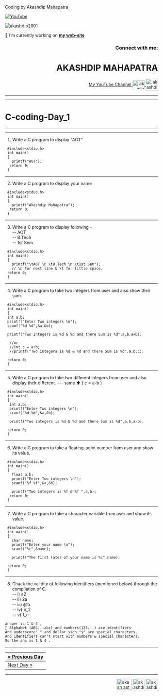 Coding by Akashdip Mahapatra

[![YouTube](https://yt3.ggpht.com/7tPHyFi7-QyTnhpc484ZzTuRp0fZSY-CUuykvzuKdKYIwt0fmw98SWMqwRy_7pZ6LQzEYJlvXA=s88-c-k-c0x00ffffff-no-rj-mo)](https://www.youtube.com/channel/UCxvmp634YDc41xCWOdvWqoQ)

<p align="left"> <img src="https://komarev.com/ghpvc/?username=akashdip2001&label=Profile%20views&color=0e75b6&style=flat" alt="akashdip2001" /> </p>

 🔭 I’m currently working on [**my web-site**](https://akashdip2001.github.io/linktree/)
 <h3 align="right">Connect with me:</h3>
 
<h1 align="right">AKASHDIP MAHAPATRA</h1>
<p align="right">
<a href="https://www.youtube.com/c/akash aot" target="blank">My YouTube Channel <img align="center" src="https://user-images.githubusercontent.com/81384987/209952974-0163b04e-ccae-4be5-844a-075ef85c43d2.png" alt="akash aot" height="30" width="40" /> </a>
<a href="https://akashdip2001.github.io/linktree/" target="blank"><img align="center" src="https://user-images.githubusercontent.com/81384987/209952833-314ab313-7120-4755-b65c-b573098387b3.png" alt="akashdip-mahapatra-330687204" height="40" width="40" /> </a>
</p>

---
---
# C-coding-Day_1
---

---
1) Write a C program to display "AOT"
```
 #include<stdio.h>
 int main()
 {
   printf("AOT");
  return 0;
 }
 ```
 ---
 2) Write a C program to display your name
 ```
  #include<stduo.h>
  int main()
  {
    printf("Akashdip Mahapatra");
   return 0;
  }
```
---
3) Write a C program to display following - <br/>
  -- AOT <br/>
  -- B.Tech <br/>
  -- 1st Sem <br/>
```
 #include<stdio.h>
 int main()
 {
   printf("\tAOT \n \tB.Tech \n \t1st Sem"); 
   // \n for next line & \t for little space.
 return 0;
 }
```
---
4) Write a C program to take two integers from user and also show their sum.   
```
 #include<stdio.h>
 int main()
 {
 int a,b;
 printf("Enter Two integers \n");
 scanf("%d %d",&a,&b);
   
 printf("Two integers is %d & %d and there Sum is %d",a,b,a+b);
       
  //or
  //int c = a+b;
  //printf("Two integers is %d & %d and there Sum is %d",a,b,c);
       
 return 0;
 }
```
---
5) Write a C program to take two different integers from user and also display their different. --- same ⬆️ ( c = a-b )
```
 #include<stdio.h>
 int main()
 {
  int a,b;
  printf("Enter Two integers \n");
  scanf("%d %d",&a,&b);
   
  printf("Two integers is %d & %d and there Sum is %d",a,b,a-b);
       
 return 0;
 }
```
---
6) Write a C program to take a floating-point number from user and show its value.
``` 
 #include<stdio.h>
 int main()
 {
   float a,b;
   printf("Enter Two integers \n");
   scanf("%f %f",&a,&b);
 
   printf("Two integers is %f & %f ",a,b);
  return 0;
 }
```
---
7) Write a C program to take a character variable from user and show its value.
```
 #include<stdio.h>
 int main()
 {
   char name;
   printf("Enter your name \n");
   scanf("%c",&name);
       
   printf("The first later of your name is %c",name);
              
 return 0;
 }
```
---
8) Chack the validity of following identifiers (mentioned below) through the compilation of C. <br/>
      -- i)   a2 <br/>
      -- ii)  2a <br/>
      -- iii) @b <br/>
      -- iv)  b_2 <br/>
      -- v)   1_c <br/>
```
answer is 1 & 4 , 
🌿 Alphabet (ABC...abc) and numbers(123...) are identifiers 
And underscore"_" and dollar sign "$" are special characters. 
And identifiers can't start with numbers & special characters.
So the ans is 1 & 4 .
```
---

| <a href="https://www.youtube.com/c/akash aot" class="previous">&laquo; Previous Day</a> <br/> |
|--------------------------------------------------------------------------------------|
| <a href="https://akashdip2001.github.io/C-coding-Day_2/" class="next">Next Day &raquo;</a> |

---
 <a href="https://akashdip2001.github.io/linktree/" target="blank"><img align="right" src="https://yt3.ggpht.com/7tPHyFi7-QyTnhpc484ZzTuRp0fZSY-CUuykvzuKdKYIwt0fmw98SWMqwRy_7pZ6LQzEYJlvXA=s88-c-k-c0x00ffffff-no-rj-mo" alt="akashdip2001" height="40" width="40" /></a>
<a href="https://linkedin.com/in/akashdip-mahapatra-330687204" target="blank"><img align="right" src="https://user-images.githubusercontent.com/81384987/209952833-314ab313-7120-4755-b65c-b573098387b3.png" alt="akashdip-mahapatra-330687204" height="40" width="40" /></a>
<a href="https://www.youtube.com/c/akash aot" target="blank"><img align="right" src="https://user-images.githubusercontent.com/81384987/209952974-0163b04e-ccae-4be5-844a-075ef85c43d2.png" alt="akash aot" height="35" width="50" /></a>
